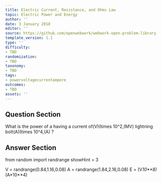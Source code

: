 ```yaml
---
title: Electric Current, Resistance, and Ohms Law
topic: Electric Power and Energy
author: ''
date: 3 January 2018
editor: ''
source: https://github.com/openwebwork/webwork-open-problem-library
template_version: 1.1
type: ''
difficulty:
- TBD
randomization:
- TBD
taxonomy:
- TBD
tags:
- powervoltagecurrentampere
outcomes:
- TBD
assets: ''
---
```


## Question Section 

What is the power of a having a current of(V)(times 10^2,(MV) lightning bolt(A)(times 10^4,(A) ?



## Answer Section

from random import randrange
showHint = 3


V = randrange(0.84,1.16,0.08)
A = randrange(1.84,2.16,0.08)
E = (V*10**8)*(A*10**4)